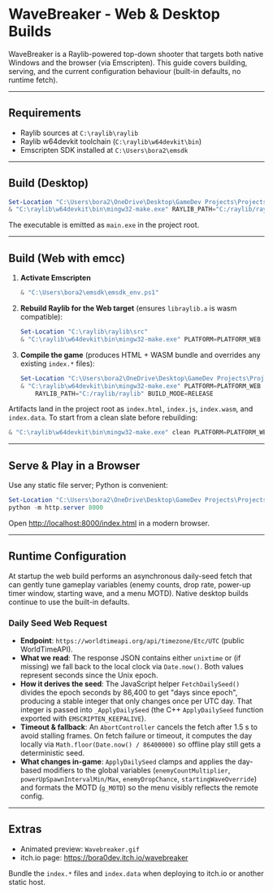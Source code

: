 # WaveBreaker - Web & Desktop Builds

WaveBreaker is a Raylib-powered top-down shooter that targets both native Windows and the browser (via Emscripten). This guide covers building, serving, and the current configuration behaviour (built-in defaults, no runtime fetch).

---

## Requirements
- Raylib sources at `C:\raylib\raylib`
- Raylib w64devkit toolchain (`C:\raylib\w64devkit\bin`)
- Emscripten SDK installed at `C:\Users\bora2\emsdk`

---

## Build (Desktop)
```powershell
Set-Location "C:\Users\bora2\OneDrive\Desktop\GameDev Projects\Projects\Raylib_TopsownShooter"
& "C:\raylib\w64devkit\bin\mingw32-make.exe" RAYLIB_PATH="C:/raylib/raylib" PROJECT_NAME=main BUILD_MODE=DEBUG
```
The executable is emitted as `main.exe` in the project root.

---

## Build (Web with emcc)
1. **Activate Emscripten**
   ```powershell
   & "C:\Users\bora2\emsdk\emsdk_env.ps1"
   ```

2. **Rebuild Raylib for the Web target** (ensures `libraylib.a` is wasm compatible):
   ```powershell
   Set-Location "C:\raylib\raylib\src"
   & "C:\raylib\w64devkit\bin\mingw32-make.exe" PLATFORM=PLATFORM_WEB
   ```

3. **Compile the game** (produces HTML + WASM bundle and overrides any existing `index.*` files):
   ```powershell
   Set-Location "C:\Users\bora2\OneDrive\Desktop\GameDev Projects\Projects\Raylib_TopsownShooter"
   & "C:\raylib\w64devkit\bin\mingw32-make.exe" PLATFORM=PLATFORM_WEB `
       RAYLIB_PATH="C:/raylib/raylib" BUILD_MODE=RELEASE
   ```

Artifacts land in the project root as `index.html`, `index.js`, `index.wasm`, and `index.data`. To start from a clean slate before rebuilding:
```powershell
& "C:\raylib\w64devkit\bin\mingw32-make.exe" clean PLATFORM=PLATFORM_WEB
```

---

## Serve & Play in a Browser
Use any static file server; Python is convenient:
```powershell
Set-Location "C:\Users\bora2\OneDrive\Desktop\GameDev Projects\Projects\Raylib_TopsownShooter"
python -m http.server 8000
```
Open <http://localhost:8000/index.html> in a modern browser.

---

## Runtime Configuration
At startup the web build performs an asynchronous daily-seed fetch that can gently tune gameplay variables (enemy counts, drop rate, power-up timer window, starting wave, and a menu MOTD). Native desktop builds continue to use the built-in defaults.

### Daily Seed Web Request
- **Endpoint**: `https://worldtimeapi.org/api/timezone/Etc/UTC` (public WorldTimeAPI).
- **What we read**: The response JSON contains either `unixtime` or (if missing) we fall back to the local clock via `Date.now()`. Both values represent seconds since the Unix epoch.
- **How it derives the seed**: The JavaScript helper `FetchDailySeed()` divides the epoch seconds by 86,400 to get "days since epoch", producing a stable integer that only changes once per UTC day. That integer is passed into `_ApplyDailySeed` (the C++ `ApplyDailySeed` function exported with `EMSCRIPTEN_KEEPALIVE`).
- **Timeout & fallback**: An `AbortController` cancels the fetch after 1.5 s to avoid stalling frames. On fetch failure or timeout, it computes the day locally via `Math.floor(Date.now() / 86400000)` so offline play still gets a deterministic seed.
- **What changes in-game**: `ApplyDailySeed` clamps and applies the day-based modifiers to the global variables (`enemyCountMultiplier`, `powerUpSpawnIntervalMin/Max`, `enemyDropChance`, `startingWaveOverride`) and formats the MOTD (`g_MOTD`) so the menu visibly reflects the remote config.

---

## Extras
- Animated preview: `Wavebreaker.gif`
- itch.io page: <https://bora0dev.itch.io/wavebreaker>

Bundle the `index.*` files and `index.data` when deploying to itch.io or another static host.
